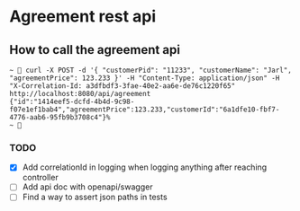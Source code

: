 # Agreement rest api

## How to call the agreement api

```
~  curl -X POST -d '{ "customerPid": "11233", "customerName": "Jarl", "agreementPrice": 123.233 }' -H "Content-Type: application/json" -H "X-Correlation-Id: a3dfbdf3-3fae-40e2-aa6e-de76c1220f65" http://localhost:8080/api/agreement
{"id":"1414eef5-dcfd-4b4d-9c98-f07e1ef1bab4","agreementPrice":123.233,"customerId":"6a1dfe10-fbf7-4776-aab6-95fb9b3708c4"}%
~ 
```

### TODO

- [x] Add correlationId in logging when logging anything after reaching controller
- [ ] Add api doc with openapi/swagger
- [ ] Find a way to assert json paths in tests